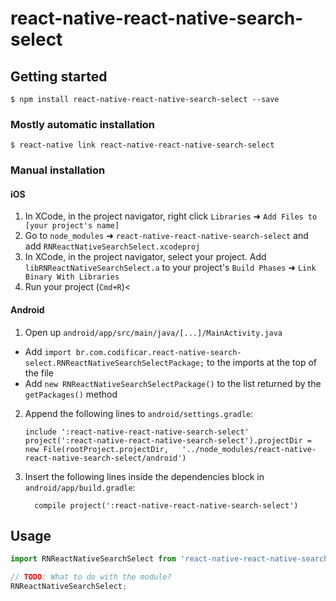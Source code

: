 
# react-native-react-native-search-select

## Getting started

`$ npm install react-native-react-native-search-select --save`

### Mostly automatic installation

`$ react-native link react-native-react-native-search-select`

### Manual installation


#### iOS

1. In XCode, in the project navigator, right click `Libraries` ➜ `Add Files to [your project's name]`
2. Go to `node_modules` ➜ `react-native-react-native-search-select` and add `RNReactNativeSearchSelect.xcodeproj`
3. In XCode, in the project navigator, select your project. Add `libRNReactNativeSearchSelect.a` to your project's `Build Phases` ➜ `Link Binary With Libraries`
4. Run your project (`Cmd+R`)<

#### Android

1. Open up `android/app/src/main/java/[...]/MainActivity.java`
  - Add `import br.com.codificar.react-native-search-select.RNReactNativeSearchSelectPackage;` to the imports at the top of the file
  - Add `new RNReactNativeSearchSelectPackage()` to the list returned by the `getPackages()` method
2. Append the following lines to `android/settings.gradle`:
  	```
  	include ':react-native-react-native-search-select'
  	project(':react-native-react-native-search-select').projectDir = new File(rootProject.projectDir, 	'../node_modules/react-native-react-native-search-select/android')
  	```
3. Insert the following lines inside the dependencies block in `android/app/build.gradle`:
  	```
      compile project(':react-native-react-native-search-select')
  	```


## Usage
```javascript
import RNReactNativeSearchSelect from 'react-native-react-native-search-select';

// TODO: What to do with the module?
RNReactNativeSearchSelect;
```
  